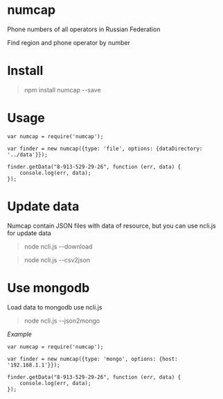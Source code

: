 numcap
======

Phone numbers of all operators in Russian Federation

Find region and phone operator by number


Install
=======
> npm install numcap --save


Usage
=====
`````
var numcap = require('numcap');

var finder = new numcap({type: 'file', options: {dataDirectory: '../data'}});

finder.getData("8-913-529-29-26", function (err, data) {
    console.log(err, data);
});

`````


Update data
===========

Numcap contain JSON files with data of resource, but you can use ncli.js for update data

> node ncli.js --download

> node ncli.js --csv2json


Use mongodb
===========

Load data to mongodb use ncli.js

> node ncli.js --json2mongo

*Example*
`````
var numcap = require('numcap');

var finder = new numcap({type: 'mongo', options: {host: '192.168.1.1'}});

finder.getData("8-913-529-29-26", function (err, data) {
    console.log(err, data);
});

`````